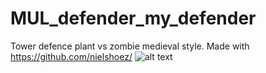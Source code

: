 # MUL_defender_my_defender
Tower defence plant vs zombie medieval style.
Made with https://github.com/nielshoez/
![alt text](https://github.com/nielshoez/MUL_defender_my_defender/blob/master/assets/textures/how_to_play-min.png)
